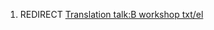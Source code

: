 1.  REDIRECT [Translation talk:B workshop
    txt/el](Translation_talk:B_workshop_txt/el "wikilink")